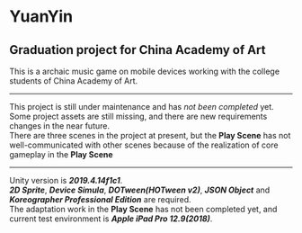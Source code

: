 # YuanYin
## Graduation project for China Academy of Art
This is a archaic music game on mobile devices working with the college students of China Academy of Art.  
****
This project is still under maintenance and has *not been completed* yet.  
Some project assets are still missing, and there are new requirements changes in the near future.  
There are three scenes in the project at present, but the **Play Scene** has not well-communicated with other scenes because of the realization of core gameplay in the **Play Scene**  
****
Unity version is ***2019.4.14f1c1***.  
***2D Sprite***, ***Device Simula***, ***DOTween(HOTween v2)***, ***JSON Object*** and ***Koreographer Professional Edition*** are required.  
The adaptation work in the **Play Scene** has not been completed yet, and current test environment is ***Apple iPad Pro 12.9(2018)***.
